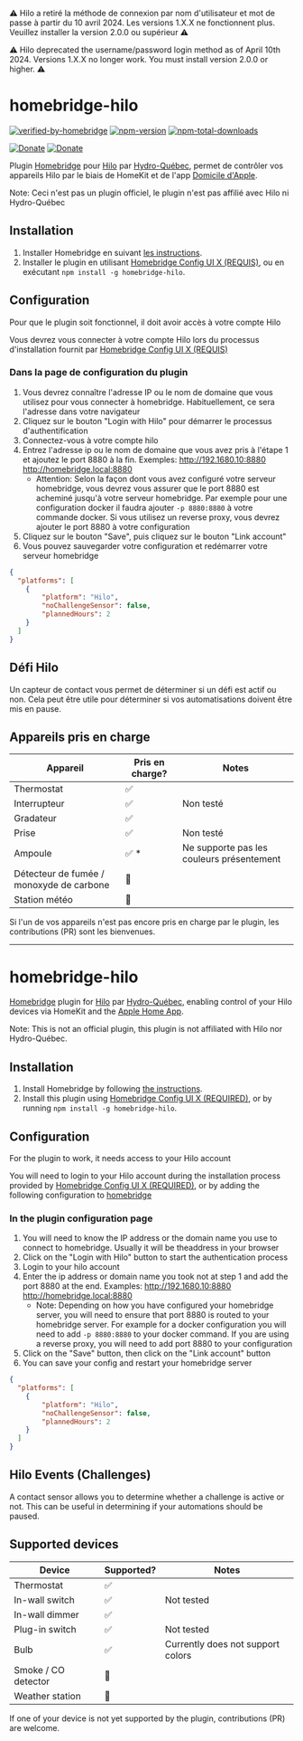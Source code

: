 ⚠️ Hilo a retiré la méthode de connexion par nom d'utilisateur et mot de passe à partir du 10 avril 2024. Les versions 1.X.X ne fonctionnent plus. Veuillez installer la version 2.0.0 ou supérieur ⚠️

⚠️ Hilo deprecated the username/password login method as of April 10th 2024. Versions 1.X.X no longer work. You must install version 2.0.0 or higher. ⚠️

# homebridge-hilo
[![verified-by-homebridge](https://badgen.net/badge/homebridge/verified/purple)](https://github.com/homebridge/homebridge/wiki/Verified-Plugins)
[![npm-version](https://badgen.net/npm/v/homebridge-hilo)](https://www.npmjs.com/package/homebridge-hilo)
[![npm-total-downloads](https://badgen.net/npm/dt/homebridge-hilo)](https://www.npmjs.com/package/homebridge-hilo)

[![Donate](https://badgen.net/badge/paypal/donate?icon=https://simpleicons.now.sh/paypal/fff)](https://paypal.me/jsanterre)
[![Donate](https://badgen.net/badge/buymeacoffee/donate?icon=https://simpleicons.now.sh/buymeacoffee/fff)](https://www.buymeacoffee.com/santerrejo)

Plugin [Homebridge](https://homebridge.io) pour [Hilo](https://www.hiloenergie.com/) par [Hydro-Québec](https://www.hydroquebec.com/),
permet de contrôler vos appareils Hilo par le biais de HomeKit et de l'app [Domicile d'Apple](https://www.apple.com/ios/home/).

Note: Ceci n'est pas un plugin officiel, le plugin n'est pas affilié avec Hilo ni Hydro-Québec

## Installation
1. Installer Homebridge en suivant
   [les instructions](https://github.com/homebridge/homebridge/wiki).
2. Installer le plugin en utilisant [Homebridge Config UI X (REQUIS)](https://github.com/oznu/homebridge-config-ui-x), ou en exécutant `npm install -g homebridge-hilo`.

## Configuration
Pour que le plugin soit fonctionnel, il doit avoir accès à votre compte Hilo

Vous devrez vous connecter à votre compte Hilo lors du processus d'installation fournit par [Homebridge Config UI X (REQUIS)](https://github.com/oznu/homebridge-config-ui-x)

### Dans la page de configuration du plugin

1. Vous devrez connaître l'adresse IP ou le nom de domaine que vous utilisez pour vous connecter à homebridge. Habituellement, ce sera l'adresse dans votre navigateur
1. Cliquez sur le bouton "Login with Hilo" pour démarrer le processus d'authentification
1. Connectez-vous à votre compte hilo
1. Entrez l'adresse ip ou le nom de domaine que vous avez pris à l'étape 1 et ajoutez le port 8880 à la fin. Exemples: http://192.1680.10:8880 http://homebridge.local:8880
    * Attention: Selon la façon dont vous avez configuré votre serveur homebridge, vous devrez vous assurer que le port 8880 est acheminé jusqu'à votre serveur homebridge. Par exemple pour une configuration docker il faudra ajouter `-p 8880:8880` à votre commande docker. Si vous utilisez un reverse proxy, vous devrez ajouter le port 8880 à votre configuration
1. Cliquez sur le bouton "Save", puis cliquez sur le bouton "Link account"
1. Vous pouvez sauvegarder votre configuration et redémarrer votre serveur homebridge

```json
{
  "platforms": [
    {
        "platform": "Hilo",
        "noChallengeSensor": false,
        "plannedHours": 2
    }
  ]
}
```

## Défi Hilo
Un capteur de contact vous permet de déterminer si un défi est actif ou non. Cela peut être utile pour déterminer si vos automatisations doivent être mis en pause.

## Appareils pris en charge
Appareil | Pris en charge? | Notes
---|---|---
Thermostat | ✅ |
Interrupteur | ✅ | Non testé
Gradateur | ✅ |
Prise | ✅ | Non testé
Ampoule | ✅ * | Ne supporte pas les couleurs présentement
Détecteur de fumée / monoxyde de carbone | 🚧 |
Station météo | 🚫 |

Si l'un de vos appareils n'est pas encore pris en charge par le plugin, les contributions (PR) sont les bienvenues.


---------------------------------



# homebridge-hilo

[Homebridge](https://homebridge.io) plugin for [Hilo](https://www.hiloenergie.com/) par [Hydro-Québec](https://www.hydroquebec.com/),
enabling control of your Hilo devices via HomeKit and the [Apple Home App](https://www.apple.com/ios/home/).

Note: This is not an official plugin, this plugin is not affiliated with Hilo nor Hydro-Québec.

## Installation
1. Install Homebridge by following
   [the instructions](https://github.com/homebridge/homebridge/wiki).
2. Install this plugin using [Homebridge Config UI X (REQUIRED)](https://github.com/oznu/homebridge-config-ui-x), or by running `npm install -g homebridge-hilo`.

## Configuration
For the plugin to work, it needs access to your Hilo account

You will need to login to your Hilo account during the installation process provided by [Homebridge Config UI X (REQUIRED)](https://github.com/oznu/homebridge-config-ui-x),
or by adding the following configuration to [homebridge](https://github.com/homebridge/homebridge/wiki/Homebridge-Config-JSON-Explained)

### In the plugin configuration page

1. You will need to know the IP address or the domain name you use to connect to homebridge. Usually it will be theaddress in your browser
1. Click on the "Login with Hilo" button to start the authentication process
1. Login to your hilo account
1. Enter the ip address or domain name you took not at step 1 and add the port 8880 at the end. Examples: http://192.1680.10:8880 http://homebridge.local:8880
    * Note: Depending on how you have configured your homebridge server, you will need to ensure that port 8880 is routed to your homebridge server. For example for a docker configuration you will need to add `-p 8880:8880` to your docker command. If you are using a reverse proxy, you will need to add port 8880 to your configuration
1. Click on the "Save" button, then click on the "Link account" button
1. You can save your config and restart your homebridge server

```json
{
  "platforms": [
    {
        "platform": "Hilo",
        "noChallengeSensor": false,
        "plannedHours": 2
    }
  ]
}
```

## Hilo Events (Challenges)
A contact sensor allows you to determine whether a challenge is active or not. This can be useful in determining if your automations should be paused.

## Supported devices
Device | Supported? | Notes
---|---|---
Thermostat | ✅ |
In-wall switch | ✅ | Not tested
In-wall dimmer | ✅ | 
Plug-in switch | ✅ | Not tested
Bulb | ✅ | Currently does not support colors
Smoke / CO detector | 🚧 |
Weather station | 🚫 |

If one of your device is not yet supported by the plugin, contributions (PR) are welcome.
